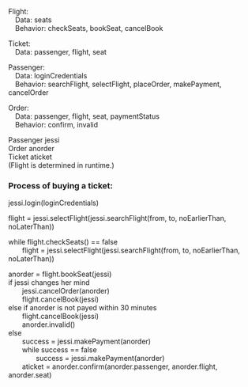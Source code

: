 Flight:\
&emsp;Data: seats\
&emsp;Behavior: checkSeats, bookSeat, cancelBook

Ticket:\
&emsp;Data: passenger, flight, seat

Passenger:\
&emsp;Data: loginCredentials\
&emsp;Behavior: searchFlight, selectFlight, placeOrder, makePayment, cancelOrder

Order:\
&emsp;Data: passenger, flight, seat, paymentStatus\
&emsp;Behavior: confirm, invalid

Passenger jessi\
Order anorder\
Ticket aticket\
(Flight is determined in runtime.)

### Process of buying a ticket:

jessi.login(loginCredentials)

flight = jessi.selectFlight(jessi.searchFlight(from, to, noEarlierThan, noLaterThan))

while flight.checkSeats() == false\
&emsp;&emsp;flight = jessi.selectFlight(jessi.searchFlight(from, to, noEarlierThan, noLaterThan))


anorder = flight.bookSeat(jessi)\
if jessi changes her mind\
&emsp;&emsp;jessi.cancelOrder(anorder)\
&emsp;&emsp;flight.cancelBook(jessi)\
else if anorder is not payed within 30 minutes\
&emsp;&emsp;flight.cancelBook(jessi)\
&emsp;&emsp;anorder.invalid()\
else\
&emsp;&emsp;success = jessi.makePayment(anorder)\
&emsp;&emsp;while success == false\
&emsp;&emsp;&emsp;&emsp;success =  jessi.makePayment(anorder)\
&emsp;&emsp;aticket = anorder.confirm(anorder.passenger, anorder.flight, anorder.seat)









